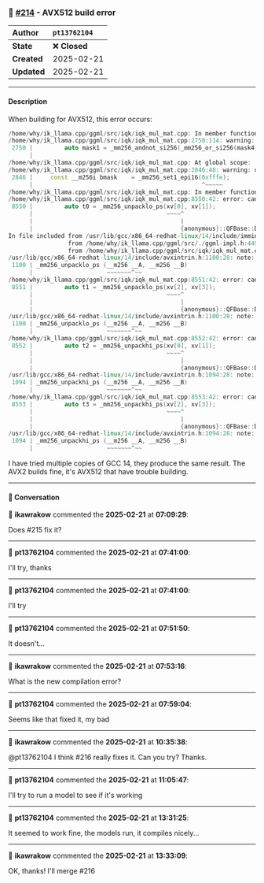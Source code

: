 ### 📝 [#214](https://github.com/ikawrakow/ik_llama.cpp/issues/214) - AVX512 build error

| **Author** | `pt13762104` |
| :--- | :--- |
| **State** | ❌ **Closed** |
| **Created** | 2025-02-21 |
| **Updated** | 2025-02-21 |

---

#### Description

When building for AVX512, this error occurs:
```cpp
/home/why/ik_llama.cpp/ggml/src/iqk/iqk_mul_mat.cpp: In member function '__m256i {anonymous}::DequantizerIQ6K::make_one(__m256i, __m256i) const':
/home/why/ik_llama.cpp/ggml/src/iqk/iqk_mul_mat.cpp:2750:114: warning: overflow in conversion from 'int' to 'char' changes value from '255' to '-1' [-Woverflow]
 2750 |         auto mask1 = _mm256_andnot_si256(_mm256_or_si256(mask4, _mm256_or_si256(mask2, mask3)), _mm256_set1_epi8(0xff));
      |                                                                                                                  ^~~~
/home/why/ik_llama.cpp/ggml/src/iqk/iqk_mul_mat.cpp: At global scope:
/home/why/ik_llama.cpp/ggml/src/iqk/iqk_mul_mat.cpp:2846:48: warning: overflow in conversion from 'int' to 'short int' changes value from '65534' to '-2' [-Woverflow]
 2846 |     const __m256i bmask    = _mm256_set1_epi16(0xfffe);
      |                                                ^~~~~~
/home/why/ik_llama.cpp/ggml/src/iqk/iqk_mul_mat.cpp: In member function 'void {anonymous}::QFT<Float, nrc_in>::load_r4(int, int, {anonymous}::QFBase::Data*) const':
/home/why/ik_llama.cpp/ggml/src/iqk/iqk_mul_mat.cpp:8550:42: error: cannot convert '{anonymous}::QFBase::Data' {aka '__m512'} to '__m256'
 8550 |         auto t0 = _mm256_unpacklo_ps(xv[0], xv[1]);
      |                                      ~~~~^
      |                                          |
      |                                          {anonymous}::QFBase::Data {aka __m512}
In file included from /usr/lib/gcc/x86_64-redhat-linux/14/include/immintrin.h:43,
                 from /home/why/ik_llama.cpp/ggml/src/./ggml-impl.h:449,
                 from /home/why/ik_llama.cpp/ggml/src/iqk/iqk_mul_mat.cpp:24:
/usr/lib/gcc/x86_64-redhat-linux/14/include/avxintrin.h:1100:28: note:   initializing argument 1 of '__m256 _mm256_unpacklo_ps(__m256, __m256)'
 1100 | _mm256_unpacklo_ps (__m256 __A, __m256 __B)
      |                     ~~~~~~~^~~
/home/why/ik_llama.cpp/ggml/src/iqk/iqk_mul_mat.cpp:8551:42: error: cannot convert '{anonymous}::QFBase::Data' {aka '__m512'} to '__m256'
 8551 |         auto t1 = _mm256_unpacklo_ps(xv[2], xv[3]);
      |                                      ~~~~^
      |                                          |
      |                                          {anonymous}::QFBase::Data {aka __m512}
/usr/lib/gcc/x86_64-redhat-linux/14/include/avxintrin.h:1100:28: note:   initializing argument 1 of '__m256 _mm256_unpacklo_ps(__m256, __m256)'
 1100 | _mm256_unpacklo_ps (__m256 __A, __m256 __B)
      |                     ~~~~~~~^~~
/home/why/ik_llama.cpp/ggml/src/iqk/iqk_mul_mat.cpp:8552:42: error: cannot convert '{anonymous}::QFBase::Data' {aka '__m512'} to '__m256'
 8552 |         auto t2 = _mm256_unpackhi_ps(xv[0], xv[1]);
      |                                      ~~~~^
      |                                          |
      |                                          {anonymous}::QFBase::Data {aka __m512}
/usr/lib/gcc/x86_64-redhat-linux/14/include/avxintrin.h:1094:28: note:   initializing argument 1 of '__m256 _mm256_unpackhi_ps(__m256, __m256)'
 1094 | _mm256_unpackhi_ps (__m256 __A, __m256 __B)
      |                     ~~~~~~~^~~
/home/why/ik_llama.cpp/ggml/src/iqk/iqk_mul_mat.cpp:8553:42: error: cannot convert '{anonymous}::QFBase::Data' {aka '__m512'} to '__m256'
 8553 |         auto t3 = _mm256_unpackhi_ps(xv[2], xv[3]);
      |                                      ~~~~^
      |                                          |
      |                                          {anonymous}::QFBase::Data {aka __m512}
/usr/lib/gcc/x86_64-redhat-linux/14/include/avxintrin.h:1094:28: note:   initializing argument 1 of '__m256 _mm256_unpackhi_ps(__m256, __m256)'
 1094 | _mm256_unpackhi_ps (__m256 __A, __m256 __B)
      |                     ~~~~~~~^~~
```
I have tried multiple copies of GCC 14, they produce the same result. The AVX2 builds fine, it's AVX512 that have trouble building.

---

#### 💬 Conversation

👤 **ikawrakow** commented the **2025-02-21** at **07:09:29**:<br>

Does #215 fix it?

---

👤 **pt13762104** commented the **2025-02-21** at **07:41:00**:<br>

I'll try, thanks

---

👤 **pt13762104** commented the **2025-02-21** at **07:41:00**:<br>

I'll try

---

👤 **pt13762104** commented the **2025-02-21** at **07:51:50**:<br>

It doesn't...

---

👤 **ikawrakow** commented the **2025-02-21** at **07:53:16**:<br>

What is the new compilation error?

---

👤 **pt13762104** commented the **2025-02-21** at **07:59:04**:<br>

Seems like that fixed it, my bad

---

👤 **ikawrakow** commented the **2025-02-21** at **10:35:38**:<br>

@pt13762104 I think #216 really fixes it. Can you try? Thanks.

---

👤 **pt13762104** commented the **2025-02-21** at **11:05:47**:<br>

I'll try to run a model to see if it's working

---

👤 **pt13762104** commented the **2025-02-21** at **13:31:25**:<br>

It seemed to work fine, the models run, it compiles nicely...

---

👤 **ikawrakow** commented the **2025-02-21** at **13:33:09**:<br>

OK, thanks! I'll merge #216